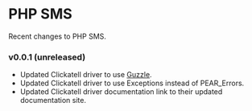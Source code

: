 # PHP SMS

Recent changes to PHP SMS.

### v0.0.1 (unreleased)

 * Updated Clickatell driver to use [Guzzle](https://github.com/guzzle/guzzle).
 * Updated Clickatell driver to use Exceptions instead of PEAR_Errors.
 * Updated Clickatell driver documentation link to their updated documentation site.
